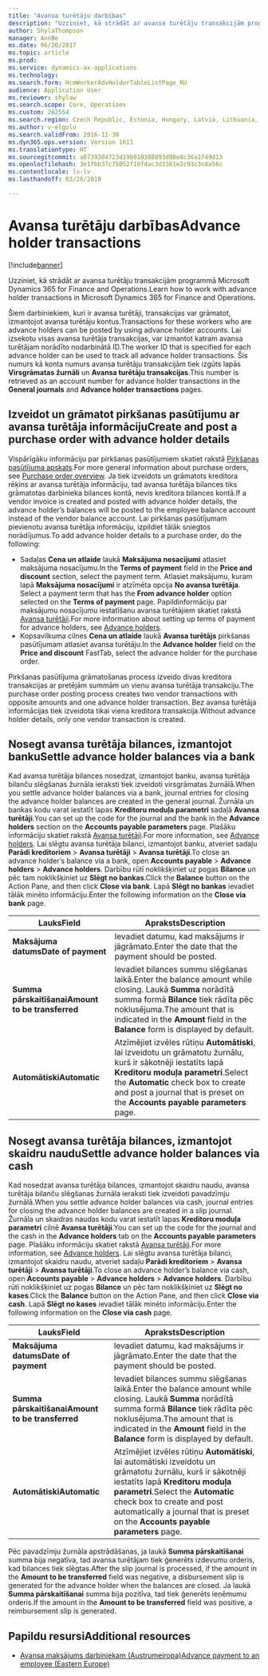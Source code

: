 ```yaml
---
title: "Avansa turētāju darbības"
description: "Uzziniet, kā strādāt ar avansa turētāju transakcijām programmā Microsoft Dynamics 365 for Finance and Operations."
author: ShylaThompson
manager: AnnBe
ms.date: 06/20/2017
ms.topic: article
ms.prod: 
ms.service: dynamics-ax-applications
ms.technology: 
ms.search.form: HcmWorkerAdvHolderTableListPage_RU
audience: Application User
ms.reviewer: shylaw
ms.search.scope: Core, Operations
ms.custom: 262554
ms.search.region: Czech Republic, Estonia, Hungary, Latvia, Lithuania, Poland, Russia
ms.author: v-elgolu
ms.search.validFrom: 2016-11-30
ms.dyn365.ops.version: Version 1611
ms.translationtype: HT
ms.sourcegitcommit: a0739304723d19b910388893d08e8c36a1f49d13
ms.openlocfilehash: 3e1fbb37c75052f10fdac3d3361e2c93c3c8a56c
ms.contentlocale: lv-lv
ms.lasthandoff: 03/26/2018

---
```


# <a name="advance-holder-transactions"></a><span data-ttu-id="2dc8d-103">Avansa turētāju darbības</span><span class="sxs-lookup"><span data-stu-id="2dc8d-103">Advance holder transactions</span></span>

[!include[banner](../includes/banner.md)]


<span data-ttu-id="2dc8d-104">Uzziniet, kā strādāt ar avansa turētāju transakcijām programmā Microsoft Dynamics 365 for Finance and Operations.</span><span class="sxs-lookup"><span data-stu-id="2dc8d-104">Learn how to work with advance holder transactions in Microsoft Dynamics 365 for Finance and Operations.</span></span>

<span data-ttu-id="2dc8d-105">Šiem darbiniekiem, kuri ir avansa turētāji, transakcijas var grāmatot, izmantojot avansa turētāju kontus.</span><span class="sxs-lookup"><span data-stu-id="2dc8d-105">Transactions for these workers who are advance holders can be posted by using advance holder accounts.</span></span> <span data-ttu-id="2dc8d-106">Lai izsekotu visas avansa turētāja transakcijas, var izmantot katram avansa turētājam norādīto nodarbinātā ID.</span><span class="sxs-lookup"><span data-stu-id="2dc8d-106">The worker ID that is specified for each advance holder can be used to track all advance holder transactions.</span></span> <span data-ttu-id="2dc8d-107">Šis numurs kā konta numurs avansa turētāju transakcijām tiek izgūts lapās **Virsgrāmatas žurnāli** un **Avansa turētāju transakcijas**.</span><span class="sxs-lookup"><span data-stu-id="2dc8d-107">This number is retrieved as an account number for advance holder transactions in the **General journals** and **Advance holder transactions** pages.</span></span>

## <a name="create-and-post-a-purchase-order-with-advance-holder-details"></a><span data-ttu-id="2dc8d-108">Izveidot un grāmatot pirkšanas pasūtījumu ar avansa turētāja informāciju</span><span class="sxs-lookup"><span data-stu-id="2dc8d-108">Create and post a purchase order with advance holder details</span></span>
<span data-ttu-id="2dc8d-109">Vispārīgāku informāciju par pirkšanas pasūtījumiem skatiet rakstā [Pirkšanas pasūtījuma apskats](../../supply-chain/procurement/purchase-order-overview.md).</span><span class="sxs-lookup"><span data-stu-id="2dc8d-109">For more general information about purchase orders, see [Purchase order overview](../../supply-chain/procurement/purchase-order-overview.md).</span></span> <span data-ttu-id="2dc8d-110">Ja tiek izveidots un grāmatots kreditora rēķins ar avansa turētāja informāciju, tad avansa turētāja bilances tiks grāmatotas darbinieka bilances kontā, nevis kreditora bilances kontā.</span><span class="sxs-lookup"><span data-stu-id="2dc8d-110">If a vendor invoice is created and posted with advance holder details, the advance holder’s balances will be posted to the employee balance account instead of the vendor balance account.</span></span> <span data-ttu-id="2dc8d-111">Lai pirkšanas pasūtījumam pievienotu avansa turētāja informāciju, izpildiet tālāk sniegtos norādījumus.</span><span class="sxs-lookup"><span data-stu-id="2dc8d-111">To add advance holder details to a purchase order, do the following:</span></span>

-   <span data-ttu-id="2dc8d-112">Sadaļas **Cena un atlaide** laukā **Maksājuma nosacījumi** atlasiet maksājuma nosacījumu.</span><span class="sxs-lookup"><span data-stu-id="2dc8d-112">In the **Terms of payment** field in the **Price and discount** section, select the payment term.</span></span> <span data-ttu-id="2dc8d-113"><!---For more information about **Terms of payment**, see [Define vendor payment terms](../accounts-payable/tasks/define-vendor-payment-terms.md).--> Atlasiet maksājumu, kuram lapā **Maksājuma nosacījumi** ir atzīmēta opcija **No avansa turētāja**.</span><span class="sxs-lookup"><span data-stu-id="2dc8d-113"><!---For more information about **Terms of payment**, see [Define vendor payment terms](../accounts-payable/tasks/define-vendor-payment-terms.md).--> Select a payment term that has the **From advance holder** option selected on the **Terms of payment** page.</span></span> <span data-ttu-id="2dc8d-114">Papildinformāciju par maksājumu nosacījumu iestatīšanu avansa turētājiem skatiet rakstā [Avansa turētāji](emea-advance-holders.md).</span><span class="sxs-lookup"><span data-stu-id="2dc8d-114">For more information about setting up terms of payment for advance holders, see [Advance holders](emea-advance-holders.md).</span></span>
-   <span data-ttu-id="2dc8d-115">Kopsavilkuma cilnes **Cena un atlaide** laukā **Avansa turētājs** pirkšanas pasūtījumam atlasiet avansa turētāju.</span><span class="sxs-lookup"><span data-stu-id="2dc8d-115">In the **Advance holder** field on the **Price and discount** FastTab, select the advance holder for the purchase order.</span></span>

<span data-ttu-id="2dc8d-116">Pirkšanas pasūtījuma grāmatošanas process izveido divas kreditora transakcijas ar pretējām summām un vienu avansa turētāja transakciju.</span><span class="sxs-lookup"><span data-stu-id="2dc8d-116">The purchase order posting process creates two vendor transactions with opposite amounts and one advance holder transaction.</span></span> <span data-ttu-id="2dc8d-117">Bez avansa turētāja informācijas tiek izveidota tikai viena kreditora transakcija.</span><span class="sxs-lookup"><span data-stu-id="2dc8d-117">Without advance holder details, only one vendor transaction is created.</span></span>

## <a name="settle-advance-holder-balances-via-a-bank"></a><span data-ttu-id="2dc8d-118">Nosegt avansa turētāja bilances, izmantojot banku</span><span class="sxs-lookup"><span data-stu-id="2dc8d-118">Settle advance holder balances via a bank</span></span>
<span data-ttu-id="2dc8d-119">Kad avansa turētāja bilances nosedzat, izmantojot banku, avansa turētāja bilanču slēgšanas žurnāla ieraksti tiek izveidoti virsgrāmatas žurnālā.</span><span class="sxs-lookup"><span data-stu-id="2dc8d-119">When you settle advance holder balances via a bank, journal entries for closing the advance holder balances are created in the general journal.</span></span> <span data-ttu-id="2dc8d-120">Žurnāla un bankas kodu varat iestatīt lapas **Kreditoru moduļa parametri** sadaļā **Avansa turētāji**.</span><span class="sxs-lookup"><span data-stu-id="2dc8d-120">You can set up the code for the journal and the bank in the **Advance holders** section on the **Accounts payable parameters** page.</span></span> <span data-ttu-id="2dc8d-121">Plašāku informāciju skatiet rakstā [Avansa turētāji](emea-advance-holders.md).</span><span class="sxs-lookup"><span data-stu-id="2dc8d-121">For more information, see [Advance holders](emea-advance-holders.md).</span></span> <span data-ttu-id="2dc8d-122">Lai slēgtu avansa turētāja bilanci, izmantojot banku, atveriet sadaļu **Parādi kreditoriem** &gt; **Avansa turētāji** &gt; **Avansa turētāji**.</span><span class="sxs-lookup"><span data-stu-id="2dc8d-122">To close an advance holder’s balance via a bank, open **Accounts payable** &gt; **Advance holders** &gt; **Advance holders**.</span></span> <span data-ttu-id="2dc8d-123">Darbību rūtī noklikšķiniet uz pogas **Bilance** un pēc tam noklikšķiniet uz **Slēgt no bankas**.</span><span class="sxs-lookup"><span data-stu-id="2dc8d-123">Click the **Balance** button on the Action Pane, and then click **Close via bank**.</span></span> <span data-ttu-id="2dc8d-124">Lapā **Slēgt no bankas** ievadiet tālāk minēto informāciju.</span><span class="sxs-lookup"><span data-stu-id="2dc8d-124">Enter the following information on the **Close via bank** page.</span></span>

| <span data-ttu-id="2dc8d-125">Lauks</span><span class="sxs-lookup"><span data-stu-id="2dc8d-125">Field</span></span>                    | <span data-ttu-id="2dc8d-126">Apraksts</span><span class="sxs-lookup"><span data-stu-id="2dc8d-126">Description</span></span> |
|------------------------------|-------------------|
| <span data-ttu-id="2dc8d-127">**Maksājuma datums**</span><span class="sxs-lookup"><span data-stu-id="2dc8d-127">**Date of payment**</span></span>          | <span data-ttu-id="2dc8d-128">Ievadiet datumu, kad maksājums ir jāgrāmato.</span><span class="sxs-lookup"><span data-stu-id="2dc8d-128">Enter the date that the payment should be posted.</span></span>|
| <span data-ttu-id="2dc8d-129">**Summa pārskaitīšanai**</span><span class="sxs-lookup"><span data-stu-id="2dc8d-129">**Amount to be transferred**</span></span> | <span data-ttu-id="2dc8d-130">Ievadiet bilances summu slēgšanas laikā.</span><span class="sxs-lookup"><span data-stu-id="2dc8d-130">Enter the balance amount while closing.</span></span> <span data-ttu-id="2dc8d-131">Laukā **Summa** norādītā summa formā **Bilance** tiek rādīta pēc noklusējuma.</span><span class="sxs-lookup"><span data-stu-id="2dc8d-131">The amount that is indicated in the **Amount** field in the **Balance** form is displayed by default.</span></span> |
| <span data-ttu-id="2dc8d-132">**Automātiski**</span><span class="sxs-lookup"><span data-stu-id="2dc8d-132">**Automatic**</span></span>                | <span data-ttu-id="2dc8d-133">Atzīmējiet izvēles rūtiņu **Automātiski**, lai izveidotu un grāmatotu žurnālu, kurš ir sākotnēji iestatīts lapā **Kreditoru moduļa parametri**.</span><span class="sxs-lookup"><span data-stu-id="2dc8d-133">Select the **Automatic** check box to create and post a journal that is preset on the **Accounts payable parameters** page.</span></span>|

## <a name="settle-advance-holder-balances-via-cash"></a><span data-ttu-id="2dc8d-134">Nosegt avansa turētāja bilances, izmantojot skaidru naudu</span><span class="sxs-lookup"><span data-stu-id="2dc8d-134">Settle advance holder balances via cash</span></span>
<span data-ttu-id="2dc8d-135">Kad nosedzat avansa turētāja bilances, izmantojot skaidru naudu, avansa turētāja bilanču slēgšanas žurnāla ieraksti tiek izveidoti pavadzīmju žurnālā.</span><span class="sxs-lookup"><span data-stu-id="2dc8d-135">When you settle advance holder balances via cash, journal entries for closing the advance holder balances are created in a slip journal.</span></span> <span data-ttu-id="2dc8d-136">Žurnāla un skaidras naudas kodu varat iestatīt lapas **Kreditoru moduļa parametri** cilnē **Avansa turētāji**.</span><span class="sxs-lookup"><span data-stu-id="2dc8d-136">You can set up the code for the journal and the cash in the **Advance holders** tab on the **Accounts payable parameters** page.</span></span> <span data-ttu-id="2dc8d-137">Plašāku informāciju skatiet rakstā [Avansa turētāji](emea-advance-holders.md).</span><span class="sxs-lookup"><span data-stu-id="2dc8d-137">For more information, see [Advance holders](emea-advance-holders.md).</span></span> <span data-ttu-id="2dc8d-138">Lai slēgtu avansa turētāja bilanci, izmantojot skaidru naudu, atveriet sadaļu **Parādi kreditoriem** &gt; **Avansa turētāji** &gt; **Avansa turētāji**.</span><span class="sxs-lookup"><span data-stu-id="2dc8d-138">To close an advance holder’s balance via cash, open **Accounts payable** &gt; **Advance holders** &gt; **Advance holders**.</span></span> <span data-ttu-id="2dc8d-139">Darbību rūtī noklikšķiniet uz pogas **Bilance** un pēc tam noklikšķiniet uz **Slēgt no kases**.</span><span class="sxs-lookup"><span data-stu-id="2dc8d-139">Click the **Balance** button on the Action Pane, and then click **Close via cash**.</span></span> <span data-ttu-id="2dc8d-140">Lapā **Slēgt no kases** ievadiet tālāk minēto informāciju.</span><span class="sxs-lookup"><span data-stu-id="2dc8d-140">Enter the following information on the **Close via cash** page.</span></span>

| <span data-ttu-id="2dc8d-141">Lauks</span><span class="sxs-lookup"><span data-stu-id="2dc8d-141">Field</span></span>                    | <span data-ttu-id="2dc8d-142">Apraksts</span><span class="sxs-lookup"><span data-stu-id="2dc8d-142">Description</span></span>
|------------------------------|-----------------|
| <span data-ttu-id="2dc8d-143">**Maksājuma datums**</span><span class="sxs-lookup"><span data-stu-id="2dc8d-143">**Date of payment**</span></span>          | <span data-ttu-id="2dc8d-144">Ievadiet datumu, kad maksājums ir jāgrāmato.</span><span class="sxs-lookup"><span data-stu-id="2dc8d-144">Enter the date that the payment should be posted.</span></span>|
| <span data-ttu-id="2dc8d-145">**Summa pārskaitīšanai**</span><span class="sxs-lookup"><span data-stu-id="2dc8d-145">**Amount to be transferred**</span></span> | <span data-ttu-id="2dc8d-146">Ievadiet bilances summu slēgšanas laikā.</span><span class="sxs-lookup"><span data-stu-id="2dc8d-146">Enter the balance amount while closing.</span></span> <span data-ttu-id="2dc8d-147">Laukā **Summa** norādītā summa formā **Bilance** tiek rādīta pēc noklusējuma.</span><span class="sxs-lookup"><span data-stu-id="2dc8d-147">The amount that is indicated in the **Amount** field in the **Balance** form is displayed by default.</span></span> |
| <span data-ttu-id="2dc8d-148">**Automātiski**</span><span class="sxs-lookup"><span data-stu-id="2dc8d-148">**Automatic**</span></span>                | <span data-ttu-id="2dc8d-149">Atzīmējiet izvēles rūtiņu **Automātiski**, lai automātiski izveidotu un grāmatotu žurnālu, kurš ir sākotnēji iestatīts lapā **Kreditoru moduļa parametri**.</span><span class="sxs-lookup"><span data-stu-id="2dc8d-149">Select the **Automatic** check box to create and post automatically a journal that is preset on the **Accounts payable parameters** page.</span></span>     |

<span data-ttu-id="2dc8d-150">Pēc pavadzīmju žurnāla apstrādāšanas, ja laukā **Summa pārskaitīšanai** summa bija negatīva, tad avansa turētājam tiek ģenerēts izdevumu orderis, kad bilances tiek slēgtas.</span><span class="sxs-lookup"><span data-stu-id="2dc8d-150">After the slip journal is processed, if the amount in the **Amount to be transferred** field was negative, a disbursement slip is generated for the advance holder when the balances are closed.</span></span> <span data-ttu-id="2dc8d-151">Ja laukā **Summa pārskaitīšanai** summa bija pozitīva, tad tiek ģenerēts ieņēmumu orderis.</span><span class="sxs-lookup"><span data-stu-id="2dc8d-151">If the amount in the **Amount to be transferred** field was positive, a reimbursement slip is generated.</span></span>

## <a name="additional-resources"></a><span data-ttu-id="2dc8d-152">Papildu resursi</span><span class="sxs-lookup"><span data-stu-id="2dc8d-152">Additional resources</span></span>

- [<span data-ttu-id="2dc8d-153">Avansa maksājums darbiniekam (Austrumeiropa)</span><span class="sxs-lookup"><span data-stu-id="2dc8d-153">Advance payment to an employee (Eastern Europe)</span></span>](tasks/advance-payment-employee.md)


